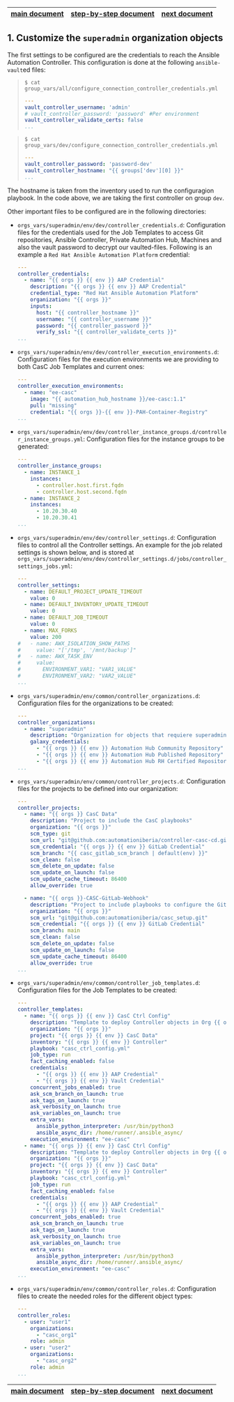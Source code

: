 | [main document][main_doc] | [step-by-step document][step-by-step] | [next document][step_2] |
|:--:|:--:|:--:|

## 1. Customize the `superadmin` organization objects

The first settings to be configured are the credentials to reach the Ansible Automation Controller. This configuration is done at the following `ansible-vault`ed files:


> ```console
> $ cat group_vars/all/configure_connection_controller_credentials.yml
> ```
> ```yaml
> ---
> vault_controller_username: 'admin'
> # vault_controller_password: 'password' #Per environment
> vault_controller_validate_certs: false
> ...

> ```console
> $ cat group_vars/dev/configure_connection_controller_credentials.yml
> ```
> ```yaml
> ---
> vault_controller_password: 'password-dev'
> vault_controller_hostname: "{{ groups['dev'][0] }}"
> ...
> ```

The hostname is taken from the inventory used to run the configuragion playbook. In the code above, we are taking the first controller on group `dev`.

Other important files to be configured are in the following directories:

* `orgs_vars/superadmin/env/dev/controller_credentials.d`: Configuration files for the credentials used for the Job Templates to access Git repositories, Ansible Controller, Private Automation Hub, Machines and also the vault password to decrypt our vaulted-files. Following is an example a `Red Hat Ansible Automation Platform` credential:
  ```yaml
  ---
  controller_credentials:
    - name: "{{ orgs }} {{ env }} AAP Credential"
      description: "{{ orgs }} {{ env }} AAP Credential"
      credential_type: "Red Hat Ansible Automation Platform"
      organization: "{{ orgs }}"
      inputs:
        host: "{{ controller_hostname }}"
        username: "{{ controller_username }}"
        password: "{{ controller_password }}"
        verify_ssl: "{{ controller_validate_certs }}"
  ...
  ```
* `orgs_vars/superadmin/env/dev/controller_execution_environments.d`: Configuration files for the execution environments we are providing to both CasC Job Templates and current ones:
  ```yaml
  ---
  controller_execution_environments:
    - name: "ee-casc"
      image: "{{ automation_hub_hostname }}/ee-casc:1.1"
      pull: "missing"
      credential: "{{ orgs }}-{{ env }}-PAH-Container-Registry"
  ...
  ```
* `orgs_vars/superadmin/env/dev/controller_instance_groups.d/controller_instance_groups.yml`: Configuration files for the instance groups to be generated:
  ```yaml
  ---
  controller_instance_groups:
    - name: INSTANCE_1
      instances:
        - controller.host.first.fqdn
        - controller.host.second.fqdn
    - name: INSTANCE_2
      instances:
        - 10.20.30.40
        - 10.20.30.41
  ...
  ```
* `orgs_vars/superadmin/env/dev/controller_settings.d`: Configuration files to control all the Controller settings. An example for the job related settings is shown below, and is stored at `orgs_vars/superadmin/env/dev/controller_settings.d/jobs/controller_settings_jobs.yml`:
  ```yaml
  ---
  controller_settings:
    - name: DEFAULT_PROJECT_UPDATE_TIMEOUT
      value: 0
    - name: DEFAULT_INVENTORY_UPDATE_TIMEOUT
      value: 0
    - name: DEFAULT_JOB_TIMEOUT
      value: 0
    - name: MAX_FORKS
      value: 200
  #   - name: AWX_ISOLATION_SHOW_PATHS
  #     value: "['/tmp', '/mnt/backup']"
  #   - name: AWX_TASK_ENV
  #     value:
  #       ENVIRONMENT_VAR1: "VAR1_VALUE"
  #       ENVIRONMENT_VAR2: "VAR2_VALUE"
  ...
  ```
* `orgs_vars/superadmin/env/common/controller_organizations.d`: Configuration files for the organizations to be created:
  ```yaml
  ---
  controller_organizations:
    - name: "superadmin"
      description: "Organization for objects that requiere superadmin powers"
      galaxy_credentials:
        - "{{ orgs }} {{ env }} Automation Hub Community Repository"
        - "{{ orgs }} {{ env }} Automation Hub Published Repository"
        - "{{ orgs }} {{ env }} Automation Hub RH Certified Repository"
  ...
  ```
* `orgs_vars/superadmin/env/common/controller_projects.d`: Configuration files for the projects to be defined into our organization:
  ```yaml
  ---
  controller_projects:
    - name: "{{ orgs }} CasC Data"
      description: "Project to include the CasC playbooks"
      organization: "{{ orgs }}"
      scm_type: git
      scm_url: "git@github.com:automationiberia/controller-casc-cd.git"
      scm_credential: "{{ orgs }} {{ env }} GitLab Credential"
      scm_branch: "{{ casc_gitlab_scm_branch | default(env) }}"
      scm_clean: false
      scm_delete_on_update: false
      scm_update_on_launch: false
      scm_update_cache_timeout: 86400
      allow_override: true

    - name: "{{ orgs }}-CASC-GitLab-Webhook"
      description: "Project to include playbooks to configure the GitLab Webhooks for the CasC to be able to run"
      organization: "{{ orgs }}"
      scm_url: "git@github.com:automationiberia/casc_setup.git"
      scm_credential: "{{ orgs }} {{ env }} GitLab Credential"
      scm_branch: main
      scm_clean: false
      scm_delete_on_update: false
      scm_update_on_launch: false
      scm_update_cache_timeout: 86400
      allow_override: true
  ...
  ```
* `orgs_vars/superadmin/env/common/controller_job_templates.d`: Configuration files for the Job Templates to be created:
  ```yaml
  ---
  controller_templates:
    - name: "{{ orgs }} {{ env }} CasC Ctrl Config"
      description: "Template to deploy Controller objects in Org {{ orgs }}"
      organization: "{{ orgs }}"
      project: "{{ orgs }} {{ env }} CasC Data"
      inventory: "{{ orgs }} {{ env }} Controller"
      playbook: "casc_ctrl_config.yml"
      job_type: run
      fact_caching_enabled: false
      credentials:
        - "{{ orgs }} {{ env }} AAP Credential"
        - "{{ orgs }} {{ env }} Vault Credential"
      concurrent_jobs_enabled: true
      ask_scm_branch_on_launch: true
      ask_tags_on_launch: true
      ask_verbosity_on_launch: true
      ask_variables_on_launch: true
      extra_vars:
        ansible_python_interpreter: /usr/bin/python3
        ansible_async_dir: /home/runner/.ansible_async/
      execution_environment: "ee-casc"
    - name: "{{ orgs }} {{ env }} CasC Ctrl Config"
      description: "Template to deploy Controller objects in Org {{ orgs }}"
      organization: "{{ orgs }}"
      project: "{{ orgs }} {{ env }} CasC Data"
      inventory: "{{ orgs }} {{ env }} Controller"
      playbook: "casc_ctrl_config.yml"
      job_type: run
      fact_caching_enabled: false
      credentials:
        - "{{ orgs }} {{ env }} AAP Credential"
        - "{{ orgs }} {{ env }} Vault Credential"
      concurrent_jobs_enabled: true
      ask_scm_branch_on_launch: true
      ask_tags_on_launch: true
      ask_verbosity_on_launch: true
      ask_variables_on_launch: true
      extra_vars:
        ansible_python_interpreter: /usr/bin/python3
        ansible_async_dir: /home/runner/.ansible_async/
      execution_environment: "ee-casc"
  ...
  ```
* `orgs_vars/superadmin/env/common/controller_roles.d`: Configuration files to create the needed roles for the different object types:
  ```yaml
  ---
  controller_roles:
    - user: "user1"
      organizations:
        - "casc_org1"
      role: admin
    - user: "user2"
      organizations:
        - "casc_org2"
      role: admin
  ...
  ```

| [main document][main_doc] | [step-by-step document][step-by-step] | [next document][step_2] |
|:--:|:--:|:--:|

[main_doc]: README.md
[step-by-step]: README_step_by_step.md
[step_2]: README_step_2.md
